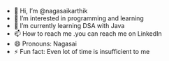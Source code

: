 - 👋 Hi, I’m @nagasaikarthik
- 👀 I’m interested in programming and learning
- 🌱 I’m currently learning DSA with Java
- 📫 How to reach me .you can reach me on LinkedIn
- 😄 Pronouns: Nagasai
- ⚡ Fun fact: Even lot of time is insufficient to me

